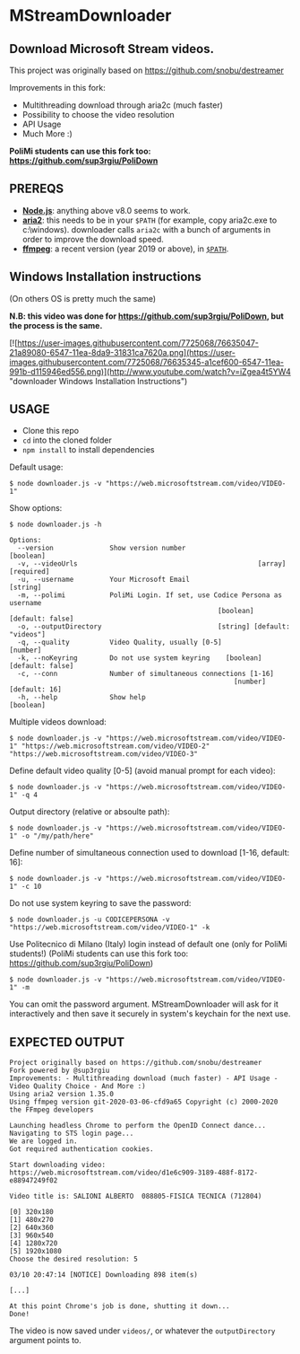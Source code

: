 # MStreamDownloader

## Download Microsoft Stream videos.

This project was originally based on https://github.com/snobu/destreamer

Improvements in this fork:
 - Multithreading download through aria2c (much faster)
 - Possibility to choose the video resolution
 - API Usage
 - Much More :)

**PoliMi students can use this fork too: https://github.com/sup3rgiu/PoliDown**


## PREREQS

* [**Node.js**](https://nodejs.org/it/download/): anything above v8.0 seems to work.
* [**aria2**](https://github.com/aria2/aria2/releases): this needs to be in your `$PATH` (for example, copy aria2c.exe to c:\windows). downloader calls `aria2c` with a bunch of arguments in order to improve the download speed.
* [**ffmpeg**](https://www.ffmpeg.org/download.html): a recent version (year 2019 or above), in [`$PATH`](https://www.thewindowsclub.com/how-to-install-ffmpeg-on-windows-10).

## Windows Installation instructions
(On others OS is pretty much the same)

**N.B: this video was done for https://github.com/sup3rgiu/PoliDown, but the process is the same.**

[![https://user-images.githubusercontent.com/7725068/76635047-21a89080-6547-11ea-8da9-31831ca7620a.png](https://user-images.githubusercontent.com/7725068/76635345-a1cef600-6547-11ea-991b-d115946ed556.png)](http://www.youtube.com/watch?v=iZgea4t5YW4 "downloader Windows Installation Instructions")


## USAGE

* Clone this repo
* `cd` into the cloned folder
* `npm install` to install dependencies

Default usage:
```
$ node downloader.js -v "https://web.microsoftstream.com/video/VIDEO-1"
```

Show options:
```
$ node downloader.js -h

Options:
  --version              Show version number                           [boolean]
  -v, --videoUrls                                             [array] [required]
  -u, --username         Your Microsoft Email                           [string]
  -m, --polimi           PoliMi Login. If set, use Codice Persona as username
                                                    [boolean] [default: false]
  -o, --outputDirectory                             [string] [default: "videos"]
  -q, --quality          Video Quality, usually [0-5]                   [number]
  -k, --noKeyring        Do not use system keyring    [boolean] [default: false]
  -c, --conn             Number of simultaneous connections [1-16]
                                                        [number] [default: 16]
  -h, --help             Show help                                     [boolean]
```

Multiple videos download:
```
$ node downloader.js -v "https://web.microsoftstream.com/video/VIDEO-1" "https://web.microsoftstream.com/video/VIDEO-2" "https://web.microsoftstream.com/video/VIDEO-3"
```

Define default video quality [0-5] (avoid manual prompt for each video):
```
$ node downloader.js -v "https://web.microsoftstream.com/video/VIDEO-1" -q 4
```

Output directory (relative or absoulte path):
```
$ node downloader.js -v "https://web.microsoftstream.com/video/VIDEO-1" -o "/my/path/here"
```

Define number of simultaneous connection used to download [1-16, default: 16]:
```
$ node downloader.js -v "https://web.microsoftstream.com/video/VIDEO-1" -c 10
```

Do not use system keyring to save the password:
```
$ node downloader.js -u CODICEPERSONA -v "https://web.microsoftstream.com/video/VIDEO-1" -k
```

Use Politecnico di Milano (Italy) login instead of default one (only for PoliMi students!)
(PoliMi students can use this fork too: https://github.com/sup3rgiu/PoliDown)
```
$ node downloader.js -v "https://web.microsoftstream.com/video/VIDEO-1" -m
```


You can omit the password argument. MStreamDownloader will ask for it interactively and then save it securely in system's keychain for the next use.

## EXPECTED OUTPUT

```
Project originally based on https://github.com/snobu/destreamer
Fork powered by @sup3rgiu
Improvements: - Multithreading download (much faster) - API Usage - Video Quality Choice - And More :)
Using aria2 version 1.35.0
Using ffmpeg version git-2020-03-06-cfd9a65 Copyright (c) 2000-2020 the FFmpeg developers

Launching headless Chrome to perform the OpenID Connect dance...
Navigating to STS login page...
We are logged in.
Got required authentication cookies.

Start downloading video: https://web.microsoftstream.com/video/d1e6c909-3189-488f-8172-e88947249f02

Video title is: SALIONI ALBERTO  088805-FISICA TECNICA (712804)

[0] 320x180
[1] 480x270
[2] 640x360
[3] 960x540
[4] 1280x720
[5] 1920x1080
Choose the desired resolution: 5

03/10 20:47:14 [NOTICE] Downloading 898 item(s)

[...]

At this point Chrome's job is done, shutting it down...
Done!
```

The video is now saved under `videos/`, or whatever the `outputDirectory` argument points to.
